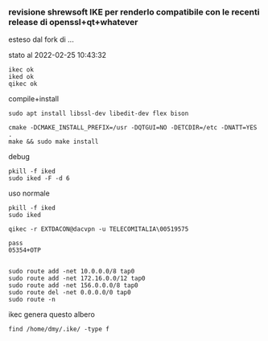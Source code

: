 
### revisione shrewsoft IKE per renderlo compatibile con le recenti release di openssl+qt+whatever
esteso dal fork di ...

stato al 2022-02-25 10:43:32
```
ikec ok
iked ok
qikec ok
```


compile+install
```
sudo apt install libssl-dev libedit-dev flex bison

cmake -DCMAKE_INSTALL_PREFIX=/usr -DQTGUI=NO -DETCDIR=/etc -DNATT=YES .
make && sudo make install
```



debug
```
pkill -f iked
sudo iked -F -d 6
```





uso normale
```
pkill -f iked
sudo iked

qikec -r EXTDACON@dacvpn -u TELECOMITALIA\00519575

pass
05354+OTP


sudo route add -net 10.0.0.0/8 tap0
sudo route add -net 172.16.0.0/12 tap0
sudo route add -net 156.0.0.0/8 tap0
sudo route del -net 0.0.0.0/0 tap0
sudo route -n
```





ikec genera questo albero
```
find /home/dmy/.ike/ -type f
```

